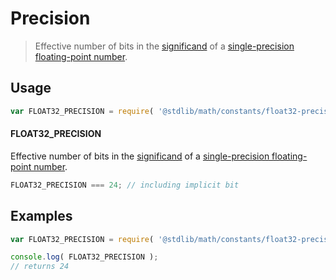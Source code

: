 Precision
===
> Effective number of bits in the [significand][significand] of a [single-precision floating-point number][ieee754].


<!-- <usage> -->
## Usage

``` javascript
var FLOAT32_PRECISION = require( '@stdlib/math/constants/float32-precision' );
```

#### FLOAT32_PRECISION

Effective number of bits in the [significand][significand] of a [single-precision floating-point number][ieee754].

``` javascript
FLOAT32_PRECISION === 24; // including implicit bit
```
<!-- </usage> -->


<!-- <examples> -->
## Examples

``` javascript
var FLOAT32_PRECISION = require( '@stdlib/math/constants/float32-precision' );

console.log( FLOAT32_PRECISION );
// returns 24
```
<!-- </examples> -->


<!-- <links> -->
[ieee754]: https://en.wikipedia.org/wiki/IEEE_754-1985
[significand]: https://en.wikipedia.org/wiki/Significand
<!-- </links> -->
